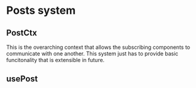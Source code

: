 # Posts system
## PostCtx
This is the overarching context that allows the subscribing components to communicate with one another. This system just has to provide basic funcitonality that is extensible in future.

## usePost
